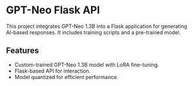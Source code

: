 # GPT-Neo Flask API

This project integrates GPT-Neo 1.3B into a Flask application for generating AI-based responses. It includes training scripts and a pre-trained model.

## Features
- Custom-trained GPT-Neo 1.3B model with LoRA fine-tuning.
- Flask-based API for interaction.
- Model quantized for efficient performance.
